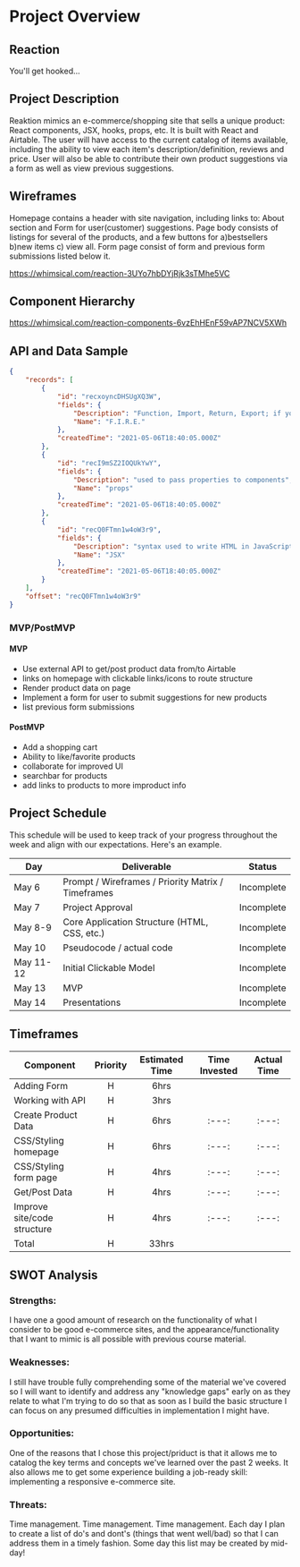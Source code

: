 # Project Overview

## Reaction

You'll get hooked...

## Project Description

Reaktion mimics an e-commerce/shopping site that sells a unique product: React components, JSX, hooks, props, etc. It is built with React and Airtable. The user will have access to the current catalog of items available, including the ability to view each item's description/definition, reviews and price. User will also be able to contribute their own product suggestions via a form as well as view previous suggestions.

## Wireframes

Homepage contains a header with site navigation, including links to: About section and Form for user(customer) suggestions. Page body consists of listings for several of the products, and a few buttons for a)bestsellers b)new items c) view all. Form page consist of form and previous form submissions listed below it.

https://whimsical.com/reaction-3UYo7hbDYjRjk3sTMhe5VC

## Component Hierarchy
https://whimsical.com/reaction-components-6vzEhHEnF59vAP7NCV5XWh

## API and Data Sample

```json
{
    "records": [
        {
            "id": "recxoyncDHSUgXQ3W",
            "fields": {
                "Description": "Function, Import, Return, Export; if you want to create a functional component",
                "Name": "F.I.R.E."
            },
            "createdTime": "2021-05-06T18:40:05.000Z"
        },
        {
            "id": "recI9mSZ2IOQUkYwY",
            "fields": {
                "Description": "used to pass properties to components",
                "Name": "props"
            },
            "createdTime": "2021-05-06T18:40:05.000Z"
        },
        {
            "id": "recQ0FTmn1w4oW3r9",
            "fields": {
                "Description": "syntax used to write HTML in JavaScript",
                "Name": "JSX"
            },
            "createdTime": "2021-05-06T18:40:05.000Z"
        }
    ],
    "offset": "recQ0FTmn1w4oW3r9"
}
```

### MVP/PostMVP

#### MVP 


- Use external API to get/post product data from/to Airtable
- links on homepage with clickable links/icons to route structure
- Render product data on page
- Implement a form for user to submit suggestions for new products
- list previous form submissions

#### PostMVP  

- Add a shopping cart
- Ability to like/favorite products
- collaborate for improved UI
- searchbar for products
- add links to products to more improduct info

## Project Schedule

This schedule will be used to keep track of your progress throughout the week and align with our expectations. Here's an example.

|  Day | Deliverable | Status
|---|---| ---|
|May 6| Prompt / Wireframes / Priority Matrix / Timeframes | Incomplete
|May 7| Project Approval | Incomplete
|May 8-9| Core Application Structure (HTML, CSS, etc.) | Incomplete
|May 10| Pseudocode / actual code | Incomplete
|May 11-12| Initial Clickable Model  | Incomplete
|May 13| MVP | Incomplete
|May 14| Presentations | Incomplete

## Timeframes

| Component | Priority | Estimated Time | Time Invested | Actual Time |
| --- | :---: |  :---: | :---: | :---: |
| Adding Form | H | 6hrs|  |  |
| Working with API | H | 3hrs|  |  |
| Create Product Data | H |  6hrs | :---: | :---: |
| CSS/Styling homepage| H |  6hrs | :---: | :---: |
| CSS/Styling form page| H |  4hrs | :---: | :---: |
| Get/Post Data | H |  4hrs | :---: | :---: |
| Improve site/code structure | H |  4hrs | :---: | :---: |
| Total | H | 33hrs|  |  |

## SWOT Analysis

### Strengths:

I have one a good amount of research on the functionality of what I consider to be good e-commerce sites, and the appearance/functionality that I want to mimic is all possible with previous course material. 

### Weaknesses: 

I still have trouble fully comprehending some of the material we've covered so I will want to identify and address any "knowledge gaps" early on as they relate to what I'm trying to do so that as soon as I build the basic structure I can focus on any presumed difficulties in implementation I might have. 

### Opportunities: 

One of the reasons that I chose this project/priduct is that it allows me to catalog the key terms and concepts we've learned over the past 2 weeks. It also allows me to get some experience building a job-ready skill: implementing a responsive e-commerce site. 

### Threats: 

Time management. Time management. Time management. Each day I plan to create a list of do's and dont's (things that went well/bad) so that I can address them in a timely fashion. Some day this list may be created by mid-day!
